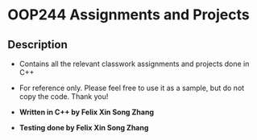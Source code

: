 # OOP244 Assignments and Projects

## Description
* Contains all the relevant classwork assignments and projects done in C++
* For reference only. Please feel free to use it as a sample, but do not copy the code. Thank you!



* **Written in C++ by Felix Xin Song Zhang** 
* **Testing done by Felix Xin Song Zhang** 



